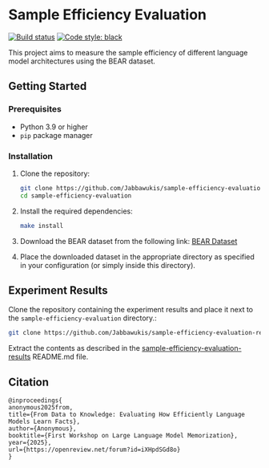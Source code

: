 # Sample Efficiency Evaluation

[![Build status](https://img.shields.io/github/actions/workflow/status/Jabbawukis/sample_efficiency_evaluation/test.yml?logo=github&label=Tests)](https://github.com/Jabbawukis/sample_efficiency_evaluation/actions)
[![Code style: black](https://img.shields.io/badge/Code%20style-black-000000.svg)](https://github.com/psf/black)

This project aims to measure the sample efficiency of different language model architectures using the BEAR dataset.

## Getting Started

### Prerequisites

- Python 3.9 or higher
- `pip` package manager

### Installation

1. Clone the repository:
    ```bash
    git clone https://github.com/Jabbawukis/sample-efficiency-evaluation.git
    cd sample-efficiency-evaluation
    ```

2. Install the required dependencies:
    ```bash
    make install
    ```

3. Download the BEAR dataset from the following link: [BEAR Dataset](https://github.com/lm-pub-quiz/BEAR)

4. Place the downloaded dataset in the appropriate directory as specified in your configuration (or simply inside this directory).

## Experiment Results
Clone the repository containing the experiment results and place it next to the `sample-efficiency-evaluation` directory.:
```bash
git clone https://github.com/Jabbawukis/sample-efficiency-evaluation-results
```
Extract the contents as described in the [sample-efficiency-evaluation-results](https://github.com/Jabbawukis/sample-efficiency-evaluation-results) README.md file.

## Citation

```
@inproceedings{
anonymous2025from,
title={From Data to Knowledge: Evaluating How Efficiently Language Models Learn Facts},
author={Anonymous},
booktitle={First Workshop on Large Language Model Memorization},
year={2025},
url={https://openreview.net/forum?id=iXHpdSGd8o}
}
```
